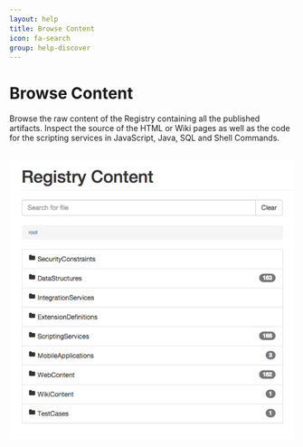 ```yaml
---
layout: help
title: Browse Content
icon: fa-search
group: help-discover
---
```


Browse Content
===

Browse the raw content of the Registry containing all the published artifacts. Inspect the source of the HTML or Wiki pages as well as the code for the scripting services in JavaScript, Java, SQL and Shell Commands.


<br>
	<img class="img-responsive" src="/img/help/discover_registry.png"/>
<br>